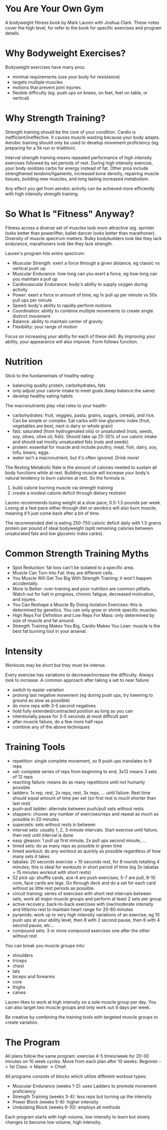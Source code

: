 # You Are Your Own Gym

A bodyweight fitness book by Mark Lauren with Joshua Clark. These notes cover the high level, for
refer to the book for specific exercises and program details.

# Why Bodyweight Exercises?

Bodyweight exercises have many pros:

* minimal requirements (use your body for resistance)
* targets multiple muscles
* motions that prevent joint injuries
* flexible difficulty (eg. push ups on knees, on feet, feet on table, or vertical)

# Why Strength Training?

Strength training should be the core of your condition. Cardio is inefficient/ineffective. It
causes muscle wasting because your body adapts. Aerobic training should only be used to develop
movement proficiency (eg. preparing for a 5k run or triathlon).

Interval strength training means repeated performance of high intensity exercises followed by set
periods of rest. During high intensity exercise, your body oxidizes carbs for energy instead of fat.
Other pros include strengthened tendons/ligaments, increased bone density, repairing muscle tissues,
building new muscles, and long lasting increased metabolism.

Any effect you get from aerobic activity can be achieved more efficiently with high intensity
strength training.

# So What Is "Fitness" Anyway?

Fitness across a diverse set of muscles look more attractive (eg. sprinter looks better than
powerlifter, ballet dancer looks better than marathoner). Diversity of muscle spectrum matters.
Bulky bodybuilders look like they lack endurance, marathoners look like they lack strength.

Lauren's program hits entire spectrum:

* Muscular Strength: exert a force through a given distance, eg classic vs vertical push up
* Muscular Endurance: how long can you exert a force, eg how long can you maintain a pull up
* Cardiovascular Endurance: body's ability to supply oxygen during activity
* Power: exert a force in amount of time, eg 1x pull up per minute vs 50x pull ups per minute
* Speed: body's ability to rapidly perform motions
* Coordination: ability to combine multiple movements to create single distinct movement
* Balance: ability to maintain center of gravity
* Flexibility: your range of motion

Focus on increasing your ability for each of these skill. By improving your ability, your appearance
will also improve. Form follows function.

# Nutrition

Stick to the fundamentals of healthy eating:

* balancing quality protein, carbohydrates, fats
* only adjust your calorie intake to meet goals (keep balance the same)
* develop healthy eating habits

The macronutrients play vital roles to your health:

* carbohydrates: fruit, veggies, pasta, grains, sugars, cereals, and rice. Can be simple or complex.
  Eat carbs with low glycemic index (fruit, vegetables are best, next is dairy or whole grain)
* fats: saturated (from hydrogenated oils) or unsaturated (nuts, seeds, soy, olives, olive oil, fish).
  Should take up 25-35% of our caloric intake and should eat mostly unsaturated fats (nuts and seeds).
* protein: essential for muscle and include poultry, meat, fish, dairy, soy, tofu, beans, eggs.
* water isn't a macronutrient, but it's often ignored. Drink more!

The Resting Metabolic Rate is the amount of calories needed to sustain all body functions while at
rest. Building muscle will increase your body's natural tendency to burn calories at rest. So
the formula is:

1. build calorie burning muscle via strength training
2. create a modest calorie deficit through dietary restraint

Lauren recommends losing weight at a slow pace, 0.5-1.5 pounds per week. Losing at a fast pace either
through diet or aerobics will also burn muscle, meaning it'll just come back after a bit of time.

The recommended diet is eating 250-750 caloric deficit daily with 1.5 grams protein per pound of
ideal bodyweight (split remaining calories between unsaturated fats and low glycemic index carbs).

# Common Strength Training Myths

* Spot Reduction: fat loss can't be isolated to a specific area.
* Muscle Can Turn Into Fat: they are different cells.
* You Muscle Will Get Too Big With Strength Training: it won't happen accidentally.
* More Is Better: over-training and poor nutrition are common pitfalls. Watch out for halt in
  progress, chronic fatigue, decreased motivation, and injures.
* You Can Reshape a Muscle By Doing Isolation Exercises: this is determined by genetics. You can only
  grow or shrink specific muscles.
* High Reps For Definition and Low Reps For Mass: only determined by size of muscle and fat around.
* Strength Training Makes You Big, Cardio Makes You Lean: muscle is the best fat burning tool in
  your arsenal.

# Intensity

Workouts may be short but they must be intense.

Every exercise has variations to decrease/increase the difficulty. Always look to increase. A common
approach after taking a set to near failure:

* switch to easier variation
* prolong last negative movement (eg during push ups, try lowering to ground as slow as possible)
* do more reps with 3-5 second negatives
* hold fully extended/contracted position as long as you can
* intentionally pause for 3-5 seconds at most difficult part
* after muscle failure, do a few more half reps
* combine any of the above techniques

# Training Tools

* repetition: single complete movement, so 9 push ups translates to 9 reps
* set: complete series of reps from beginning to end, 3x12 means 3 sets of 12 reps
* reaching failure: means do as many repetitions until not humanly possible
* ladders: 1x rep, rest, 2x reps, rest, 3x reps, ... until failure. Rest time should equal amount of
  time per set (so first rest is much shorter than last rest)
* push-pull ladder: alternate between push/pull sets without rests
* stappers: choose any number of exercises/reps and repeat as much as possible in 20 minutes
* supersets: sets without rests in between
* interval sets: usually 1, 2, 3-minute intervals. Start exercise until failure, then rest until
  interval is done
* easy gleason: 1 pull up first minute, 2x pull ups second minute, ...
* timed sets: do as many reps as possible in given time
* timed workout: do any workout as quickly as possible regardless of how many sets it takes
* tabatas: 20 seconds exercise + 10 seconds rest, for 8 rounds totalling 4 minutes; this is ideal
  for workouts in short period of time (eg 3x tabatas = 15 minutes workout with short rests)
* 52 pick up: shuffle cards, ace-4 are push exercises, 5-7 are pull, 8-10 core, face cards are legs.
  Go through deck and do a set for each card without as little rest periods as possible.
* circuit training: series of exercises with short rest intervals between sets, work all major muscle
  groups and perform at least 2 sets per group
* active recovery: back-to-back exercises with low/moderate intensity and little/no rest to maintain
  heart range for 20-60 minutes
* pyramids: work up to very high intensity variations of an exercise, eg 10 push ups at your
  ability level, then 8 with 2 second pause, then 6 with 4 second pause, etc...
* compound sets: 3 or more compound exercises one after the other without rest

You can break you muscle groups into:

* shoulders
* triceps
* chest
* lats
* biceps and forearms
* core
* thighs
* calves

Lauren likes to work at high intensity on a sole muscle group per day. You can also target two
muscle groups and only work out 4 days per week.

Be creative by combining the training tools with targeted muscle groups to create variation.

# The Program

All plans follow the same program: exercise 4-5 times/week for 20-30 minutes on 10 week cycles.
Move from each plan after 10 weeks: Beginner -> 1st Class -> Master -> Chief.

All programs consists of blocks which utilize different workout types:

* Muscular Endurance (weeks 1-2): uses Ladders to promote movement proficiency
* Strength Training (weeks 3-4): less reps but turning up the intensity
* Power Block (weeks 5-6): higher intensity 
* Undulating Block (weeks 6-10): employs all methods

Each program starts with high volume, low intensity to learn but slowly changes to become low volume,
high intensity.
